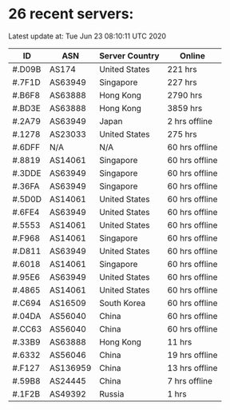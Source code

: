# 26 recent servers:

Latest update at: Tue Jun 23 08:10:11 UTC 2020

| ID | ASN | Server Country | Online |
| -- | --- | -------------- | ------ |
| #.D09B | AS174 | United States | 221 hrs |
| #.7F1D | AS63949 | Singapore | 227 hrs |
| #.B6F8 | AS63888 | Hong Kong | 2790 hrs |
| #.BD3E | AS63888 | Hong Kong | 3859 hrs |
| #.2A79 | AS63949 | Japan | 2 hrs offline |
| #.1278 | AS23033 | United States | 275 hrs |
| #.6DFF | N/A | N/A | 60 hrs offline |
| #.8819 | AS14061 | Singapore | 60 hrs offline |
| #.3DDE | AS63949 | Singapore | 60 hrs offline |
| #.36FA | AS63949 | Singapore | 60 hrs offline |
| #.5D0D | AS14061 | United States | 60 hrs offline |
| #.6FE4 | AS63949 | United States | 60 hrs offline |
| #.5553 | AS14061 | United States | 60 hrs offline |
| #.F968 | AS14061 | Singapore | 60 hrs offline |
| #.D811 | AS63949 | United States | 60 hrs offline |
| #.6018 | AS14061 | Singapore | 60 hrs offline |
| #.95E6 | AS63949 | United States | 60 hrs offline |
| #.4865 | AS14061 | United States | 60 hrs offline |
| #.C694 | AS16509 | South Korea | 60 hrs offline |
| #.04DA | AS56040 | China | 60 hrs offline |
| #.CC63 | AS56040 | China | 60 hrs offline |
| #.33B9 | AS63888 | Hong Kong | 11 hrs |
| #.6332 | AS56046 | China | 19 hrs offline |
| #.F127 | AS136959 | China | 13 hrs offline |
| #.59B8 | AS24445 | China | 7 hrs offline |
| #.1F2B | AS49392 | Russia | 1 hrs |

